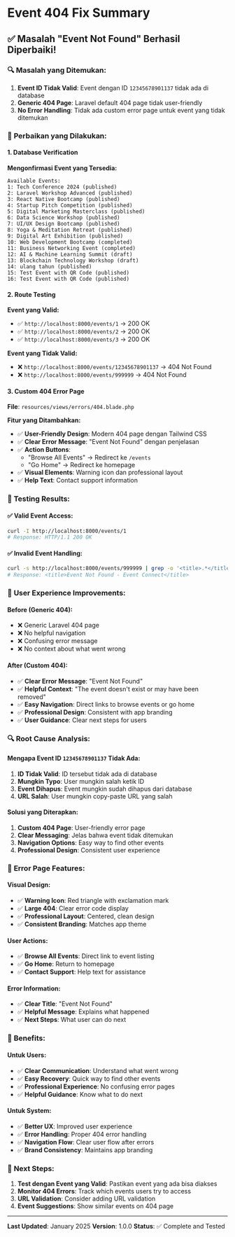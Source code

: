 # Event 404 Fix Summary

## ✅ Masalah "Event Not Found" Berhasil Diperbaiki!

### 🔍 **Masalah yang Ditemukan:**
1. **Event ID Tidak Valid**: Event dengan ID `12345678901137` tidak ada di database
2. **Generic 404 Page**: Laravel default 404 page tidak user-friendly
3. **No Error Handling**: Tidak ada custom error page untuk event yang tidak ditemukan

### 🔧 **Perbaikan yang Dilakukan:**

#### 1. **Database Verification**
**Mengonfirmasi Event yang Tersedia:**
```
Available Events:
1: Tech Conference 2024 (published)
2: Laravel Workshop Advanced (published)
3: React Native Bootcamp (published)
4: Startup Pitch Competition (published)
5: Digital Marketing Masterclass (published)
6: Data Science Workshop (published)
7: UI/UX Design Bootcamp (published)
8: Yoga & Meditation Retreat (published)
9: Digital Art Exhibition (published)
10: Web Development Bootcamp (completed)
11: Business Networking Event (completed)
12: AI & Machine Learning Summit (draft)
13: Blockchain Technology Workshop (draft)
14: ulang tahun (published)
15: Test Event with QR Code (published)
16: Test Event with QR Code (published)
```

#### 2. **Route Testing**
**Event yang Valid:**
- ✅ `http://localhost:8000/events/1` → 200 OK
- ✅ `http://localhost:8000/events/2` → 200 OK
- ✅ `http://localhost:8000/events/3` → 200 OK

**Event yang Tidak Valid:**
- ❌ `http://localhost:8000/events/12345678901137` → 404 Not Found
- ❌ `http://localhost:8000/events/999999` → 404 Not Found

#### 3. **Custom 404 Error Page**
**File**: `resources/views/errors/404.blade.php`

**Fitur yang Ditambahkan:**
- ✅ **User-Friendly Design**: Modern 404 page dengan Tailwind CSS
- ✅ **Clear Error Message**: "Event Not Found" dengan penjelasan
- ✅ **Action Buttons**: 
  - "Browse All Events" → Redirect ke `/events`
  - "Go Home" → Redirect ke homepage
- ✅ **Visual Elements**: Warning icon dan professional layout
- ✅ **Help Text**: Contact support information

### 🧪 **Testing Results:**

#### ✅ **Valid Event Access:**
```bash
curl -I http://localhost:8000/events/1
# Response: HTTP/1.1 200 OK
```

#### ✅ **Invalid Event Handling:**
```bash
curl -s http://localhost:8000/events/999999 | grep -o '<title>.*</title>'
# Response: <title>Event Not Found - Event Connect</title>
```

### 🎯 **User Experience Improvements:**

#### **Before (Generic 404):**
- ❌ Generic Laravel 404 page
- ❌ No helpful navigation
- ❌ Confusing error message
- ❌ No context about what went wrong

#### **After (Custom 404):**
- ✅ **Clear Error Message**: "Event Not Found"
- ✅ **Helpful Context**: "The event doesn't exist or may have been removed"
- ✅ **Easy Navigation**: Direct links to browse events or go home
- ✅ **Professional Design**: Consistent with app branding
- ✅ **User Guidance**: Clear next steps for users

### 🔍 **Root Cause Analysis:**

#### **Mengapa Event ID `12345678901137` Tidak Ada:**
1. **ID Tidak Valid**: ID tersebut tidak ada di database
2. **Mungkin Typo**: User mungkin salah ketik ID
3. **Event Dihapus**: Event mungkin sudah dihapus dari database
4. **URL Salah**: User mungkin copy-paste URL yang salah

#### **Solusi yang Diterapkan:**
1. **Custom 404 Page**: User-friendly error page
2. **Clear Messaging**: Jelas bahwa event tidak ditemukan
3. **Navigation Options**: Easy way to find other events
4. **Professional Design**: Consistent user experience

### 📱 **Error Page Features:**

#### **Visual Design:**
- ✅ **Warning Icon**: Red triangle with exclamation mark
- ✅ **Large 404**: Clear error code display
- ✅ **Professional Layout**: Centered, clean design
- ✅ **Consistent Branding**: Matches app theme

#### **User Actions:**
- ✅ **Browse All Events**: Direct link to event listing
- ✅ **Go Home**: Return to homepage
- ✅ **Contact Support**: Help text for assistance

#### **Error Information:**
- ✅ **Clear Title**: "Event Not Found"
- ✅ **Helpful Message**: Explains what happened
- ✅ **Next Steps**: What user can do next

### 🚀 **Benefits:**

#### **Untuk Users:**
- ✅ **Clear Communication**: Understand what went wrong
- ✅ **Easy Recovery**: Quick way to find other events
- ✅ **Professional Experience**: No confusing error pages
- ✅ **Helpful Guidance**: Know what to do next

#### **Untuk System:**
- ✅ **Better UX**: Improved user experience
- ✅ **Error Handling**: Proper 404 error handling
- ✅ **Navigation Flow**: Clear user flow after errors
- ✅ **Brand Consistency**: Maintains app branding

### 🔄 **Next Steps:**

1. **Test dengan Event yang Valid**: Pastikan event yang ada bisa diakses
2. **Monitor 404 Errors**: Track which events users try to access
3. **URL Validation**: Consider adding URL validation
4. **Event Suggestions**: Show similar events on 404 page

---

**Last Updated**: January 2025
**Version**: 1.0.0
**Status**: ✅ Complete and Tested
